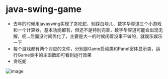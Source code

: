 # java-swing-game
- 去年的时候用javaswing实现了贪吃蛇、别踩白块儿、数字华容道三个小游戏和一个计算器，基本功能都有，但还不是特别完善，数字华容道可能会出现无解，呃...后面没时间优化了，主要是大一的时候闲着没事干做的，就娱乐娱乐一下
- 每个游戏都有两个对应的文件，分别是Game启动类和Panel窗体显示类，运行Game类中的主函数即可看到运行效果
- 贪吃蛇


![image](https://user-images.githubusercontent.com/87376981/147358448-bad0f1be-5479-4262-8069-f3b6fbb4923a.png)
